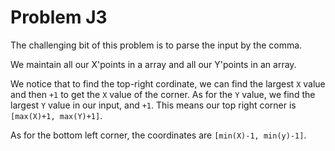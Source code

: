# Problem J3

The challenging bit of this problem is to parse the input by the comma. 

We maintain all our X'points in a array and all our Y'points in an array.

We notice that to find the top-right cordinate, we can find the largest ```X``` value and then ```+1``` to get the ```X``` value of the corner. As for the ```Y``` value, we find the largest ```Y``` value in our input, and ```+1```. This means our top right corner is ```[max(X)+1, max(Y)+1]```.

As for the bottom left corner, the coordinates are ```[min(X)-1, min(y)-1]```.



